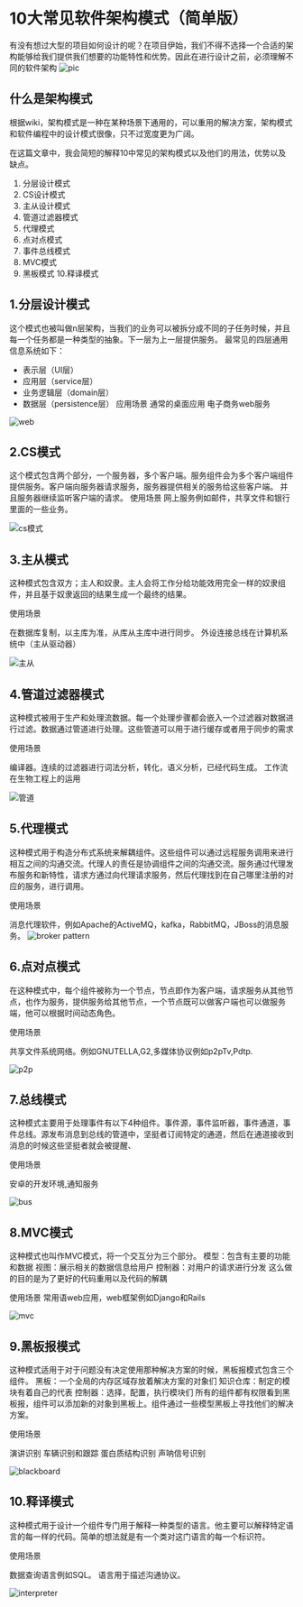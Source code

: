 # 10大常见软件架构模式（简单版）

有没有想过大型的项目如何设计的呢？在项目伊始，我们不得不选择一个合适的架构能够给我们提供我们想要的功能特性和优势。因此在进行设计之前，必须理解不同的软件架构
![pic](https://cdn-images-1.medium.com/max/1600/1*M22DR3WPqbWXWidYIq2GwA.png)
## 什么是架构模式

根据wiki，架构模式是一种在某种场景下通用的，可以重用的解决方案，架构模式和软件编程中的设计模式很像，只不过宽度更为广阔。
    
在这篇文章中，我会简短的解释10中常见的架构模式以及他们的用法，优势以及缺点。
1. 分层设计模式
2. CS设计模式
3. 主从设计模式
4. 管道过滤器模式
5. 代理模式
6. 点对点模式
7. 事件总线模式
8. MVC模式
9. 黑板模式
10.释译模式

## 1.分层设计模式
这个模式也被叫做n层架构，当我们的业务可以被拆分成不同的子任务时候，并且每一个任务都是一种类型的抽象。下一层为上一层提供服务。
最常见的四层通用信息系统如下：
* 表示层（UI层）
* 应用层（service层）
* 业务逻辑层（domain层）
* 数据层（persistence层）
应用场景
通常的桌面应用
电子商务web服务

![web](https://cdn-images-1.medium.com/max/1600/1*jMWk_JqqyyloVPhTs_Zd1A.png)

## 2.CS模式
这个模式包含两个部分，一个服务器，多个客户端。服务组件会为多个客户端组件提供服务。客户端向服务器请求服务，服务器提供相关的服务给这些客户端。
并且服务器继续监听客户端的请求。
使用场景
网上服务例如邮件，共享文件和银行里面的一些业务。

![cs模式](https://cdn-images-1.medium.com/max/1600/1*4xX_WQQuD2u0PMK5bcWFkQ.png)

## 3.主从模式
这种模式包含双方；主人和奴隶。主人会将工作分给功能效用完全一样的奴隶组件，并且基于奴隶返回的结果生成一个最终的结果。

使用场景

在数据库复制，以主库为准，从库从主库中进行同步。
外设连接总线在计算机系统中（主从驱动器）

![主从](https://cdn-images-1.medium.com/max/1600/1*lsK9QntZl2d5oLojwRGXDg.png)

## 4.管道过滤器模式
这种模式被用于生产和处理流数据。每一个处理步骤都会嵌入一个过滤器对数据进行过滤。数据通过管道进行处理。这些管道可以用于进行缓存或者用于同步的需求

使用场景

编译器。连续的过滤器进行词法分析，转化，语义分析，已经代码生成。
工作流在生物工程上的运用

![管道](https://cdn-images-1.medium.com/max/1600/1*qikehZcDhhl_wWsqeI_nvg.png)

## 5.代理模式
这种模式用于构造分布式系统来解耦组件。这些组件可以通过远程服务调用来进行相互之间的沟通交流。代理人的责任是协调组件之间的沟通交流。服务通过代理发布服务和新特性，请求方通过向代理请求服务，然后代理找到在自己哪里注册的对应的服务，进行调用。

使用场景

消息代理软件，例如Apache的ActiveMQ，kafka，RabbitMQ，JBoss的消息服务。
![broker pattern](https://cdn-images-1.medium.com/max/1600/1*1qRQZjLRAd0yY_T9p2OgBw.png)

## 6.点对点模式
在这种模式中，每个组件被称为一个节点，节点即作为客户端，请求服务从其他节点，也作为服务，提供服务给其他节点，一个节点既可以做客户端也可以做服务端，他可以根据时间动态角色。

使用场景

共享文件系统网络。例如GNUTELLA,G2,多媒体协议例如p2pTv,Pdtp.

![p2p](https://cdn-images-1.medium.com/max/1600/1*ROvkckSTw1UncrbQSmUJUQ.png)

## 7.总线模式
这种模式主要用于处理事件有以下4种组件。事件源，事件监听器，事件通道，事件总线。源发布消息到总线的管道中，坚挺者订阅特定的通道，然后在通道接收到消息的时候这些坚挺者就会被提醒、

使用场景

安卓的开发环境,通知服务

![bus](https://cdn-images-1.medium.com/max/1600/1*DOZ4nVR9zkJm-EnXT3KOGQ.png)

## 8.MVC模式
这种模式也叫作MVC模式，将一个交互分为三个部分。
模型：包含有主要的功能和数据
视图：展示相关的数据信息给用户
控制器：对用户的请求进行分发
这么做的目的是为了更好的代码重用以及代码的解耦

使用场景
常用语web应用，web框架例如Django和Rails

![mvc](https://cdn-images-1.medium.com/max/1600/1*OP0CS6O5Sb66jpc-H-IuRQ.png)

## 9.黑板报模式
这种模式适用于对于问题没有决定使用那种解决方案的时候，黑板报模式包含三个组件。
黑板：一个全局的内存区域存放着解决方案的对象们
知识仓库：制定的模块有着自己的代表
控制器：选择，配置，执行模块们
所有的组件都有权限看到黑板报，组件可以添加新的对象到黑板上。组件通过一些模型黑板上寻找他们的解决方案。

使用场景

演讲识别
车辆识别和跟踪
蛋白质结构识别
声呐信号识别

![blackboard](https://cdn-images-1.medium.com/max/1600/1*ArbMx7A21I47llvwUTiSDg.png)

## 10.释译模式
这种模式用于设计一个组件专门用于解释一种类型的语言。他主要可以解释特定语言的每一样的代码。简单的想法就是有一个类对这门语言的每一个标识符。

使用场景

数据查询语言例如SQL。
语言用于描述沟通协议。

![interpreter](https://cdn-images-1.medium.com/max/1600/1*DrC3T5R4SsdcQY6aXLCRZA.png)

